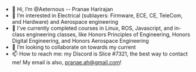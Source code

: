 - 👋 Hi, I’m @Aeternous -- Pranae Harirajan
- 👀 I’m interested in Electrical (sublayers: Firmware, ECE, CE, TeleCom, and Hardware) and Aerospace engineering
- 🌱 I've currently completed courses in Linux, ROS, Javascript, and in-class engineering classes, like Honors Principles of Engineering, Honors Digital Engineering, and Honors Aerospace Engineering
- 💞️ I’m looking to collaborate on towards my current 
- 📫 How to reach me: my Discord is Slice #7321, the best way to contact me! My email is also, pranae.ah@gmail.com!

<!---
Aeternous/Aeternous is a ✨ special ✨ repository because its `README.md` (this file) appears on your GitHub profile.
You can click the Preview link to take a look at your changes.
--->
